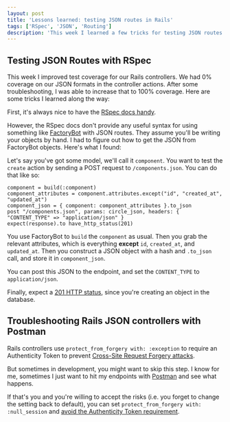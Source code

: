 ```yaml
---
layout: post
title: 'Lessons learned: testing JSON routes in Rails'
tags: ['RSpec', 'JSON', 'Routing']
description: 'This week I learned a few tricks for testing JSON routes with Ruby on Rails'
---
```


## Testing JSON Routes with RSpec

This week I improved test coverage for our Rails controllers. We had 0% coverage on our JSON formats in the controller actions. After some troubleshooting, I was able to increase that to 100% coverage. Here are some tricks I learned along the way: 

First, it's always nice to have the [RSpec docs handy](https://relishapp.com/rspec/rspec-rails/docs/request-specs/request-spec#requesting-a-json-response). 

However, the RSpec docs don't provide any useful syntax for using something like [FactoryBot](https://github.com/thoughtbot/factory_bot) with JSON routes. They assume you'll be writing your objects by hand. I had to figure out how to get the JSON from FactoryBot objects. Here's what I found:

Let's say you've got some model, we'll call it `component`. You want to test the `create` action by sending a POST request to `/components.json`. You can do that like so:

```
component = build(:component)
component_attributes = component.attributes.except("id", "created_at", "updated_at")
component_json = { component: component_attributes }.to_json
post "/components.json", params: circle_json, headers: { "CONTENT_TYPE" => "application/json" }
expect(response).to have_http_status(201)
```

You use FactoryBot to `build` the `component` as usual. Then you grab the relevant attributes, which is everything **except** `id`, `created_at`, and `updated_at`. Then you construct a JSON object with a hash and `.to_json` call, and store it in `component_json`. 

You can post this JSON to the endpoint, and set the `CONTENT_TYPE` to `application/json`. 

Finally, expect a [201 HTTP status](https://httpstatuses.com/201), since you're creating an object in the database. 

## Troubleshooting Rails JSON controllers with Postman

Rails controllers use `protect_from_forgery with: :exception` to require an Authenticity Token to prevent [Cross-Site Request Forgery attacks](https://medium.com/rubyinside/a-deep-dive-into-csrf-protection-in-rails-19fa0a42c0ef). 

But sometimes in development, you might want to skip this step. I know for me, sometimes I just want to hit my endpoints with [Postman](https://www.getpostman.com/) and see what happens. 

If that's you and you're willing to accept the risks (i.e. you forget to change the setting back to default), you can set `protect_from_forgery with: :null_session` and [avoid the Authenticity Token requirement](https://stackoverflow.com/questions/16258911/rails-4-authenticity-token). 